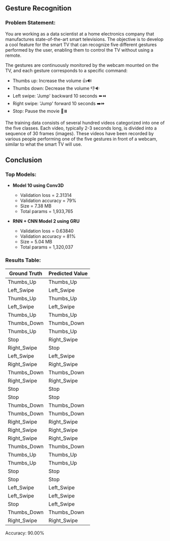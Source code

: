 ## Gesture Recognition

### Problem Statement:

You are working as a data scientist at a home electronics company that manufactures state-of-the-art smart televisions. The objective is to develop a cool feature for the smart TV that can recognize five different gestures performed by the user, enabling them to control the TV without using a remote.

The gestures are continuously monitored by the webcam mounted on the TV, and each gesture corresponds to a specific command:

- Thumbs up: Increase the volume 👍🔊
- Thumbs down: Decrease the volume 👎🔉
- Left swipe: 'Jump' backward 10 seconds ⬅️⏪
- Right swipe: 'Jump' forward 10 seconds ➡️⏩
- Stop: Pause the movie 🤚⏸️

The training data consists of several hundred videos categorized into one of the five classes. Each video, typically 2-3 seconds long, is divided into a sequence of 30 frames (images). These videos have been recorded by various people performing one of the five gestures in front of a webcam, similar to what the smart TV will use.

## Conclusion

### Top Models:

- **Model 10 using Conv3D**
  - Validation loss = 2.31314
  - Validation accuracy = 79%
  - Size = 7.38 MB
  - Total params = 1,933,765

- **RNN + CNN Model 2 using GRU**
  - Validation loss = 0.63840
  - Validation accuracy = 81%
  - Size = 5.04 MB
  - Total params = 1,320,037

### Results Table:

| Ground Truth   | Predicted Value |
|----------------|-----------------|
| Thumbs_Up      | Thumbs_Up       |
| Left_Swipe     | Left_Swipe      |
| Thumbs_Up      | Thumbs_Up       |
| Left_Swipe     | Left_Swipe      |
| Thumbs_Up      | Thumbs_Up       |
| Thumbs_Down    | Thumbs_Down     |
| Thumbs_Up      | Thumbs_Up       |
| Stop           | Right_Swipe     |
| Right_Swipe    | Stop            |
| Left_Swipe     | Left_Swipe      |
| Right_Swipe    | Right_Swipe     |
| Thumbs_Down    | Thumbs_Down     |
| Right_Swipe    | Right_Swipe     |
| Stop           | Stop            |
| Stop           | Stop            |
| Thumbs_Down    | Thumbs_Down     |
| Thumbs_Down    | Thumbs_Down     |
| Right_Swipe    | Right_Swipe     |
| Right_Swipe    | Right_Swipe     |
| Right_Swipe    | Right_Swipe     |
| Thumbs_Down    | Thumbs_Down     |
| Thumbs_Up      | Thumbs_Up       |
| Thumbs_Up      | Thumbs_Up       |
| Stop           | Stop            |
| Stop           | Stop            |
| Left_Swipe     | Left_Swipe      |
| Left_Swipe     | Left_Swipe      |
| Stop           | Left_Swipe      |
| Thumbs_Down    | Thumbs_Down     |
| Right_Swipe    | Right_Swipe     |

Accuracy: 90.00%

